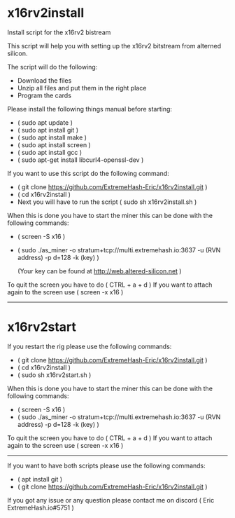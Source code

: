 # x16rv2install
Install script for the x16rv2 bistream

This script will help you with setting up the x16rv2 bitstream from alterned silicon.

The script will do the following:
 - Download the files
 - Unzip all files and put them in the right place
 - Program the cards
 
Please install the following things manual before starting:
 - ( sudo apt update )
 - ( sudo apt install git )
 - ( sudo apt install make )
 - ( sudo apt install screen )
 - ( sudo apt install gcc )
 - ( sudo apt-get install libcurl4-openssl-dev )
 
If you want to use this script do the following command:
 - ( git clone https://github.com/ExtremeHash-Eric/x16rv2install.git )
 - ( cd x16rv2install )
 - Next you will have to run the script ( sudo sh x16rv2install.sh )
 
When this is done you have to start the miner this can be done with the following commands:
 - ( screen -S x16 )
 - ( sudo ./as_miner -o stratum+tcp://multi.extremehash.io:3637 -u (RVN address) -p d=128 -k (key) )

   (Your key can be found at http://web.altered-silicon.net )

 To quit the screen you have to do ( CTRL + a + d )
 If you want to attach again to the screen use ( screen -x x16 )
 
 --------------------------------------------------------------------------------------------------------------
# x16rv2start

If you restart the rig please use the following commands:
 - ( git clone https://github.com/ExtremeHash-Eric/x16rv2install.git )
 - ( cd x16rv2install )
 - ( sudo sh x16rv2start.sh )

When this is done you have to start the miner this can be done with the following commands:
 - ( screen -S x16 )
 - ( sudo ./as_miner -o stratum+tcp://multi.extremehash.io:3637 -u (RVN address) -p d=128 -k (key) )
 
 To quit the screen you have to do ( CTRL + a + d )
 If you want to attach again to the screen use ( screen -x x16 )
 
 --------------------------------------------------------------------------------------------------------------
If you want to have both scripts please use the following commands:
 - ( apt install git )
 - ( git clone https://github.com/ExtremeHash-Eric/x16rv2install.git )
 
If you got any issue or any question please contact me on discord ( Eric ExtremeHash.io#5751 )
